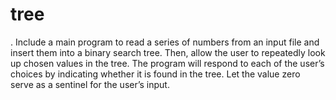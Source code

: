 tree
====
. Include a main program to read a series of numbers from an input file and insert them into a binary search tree. 
Then, allow the user to repeatedly look up chosen values in the tree. 
The program will respond to each of the user’s choices by indicating whether it is found in the tree. 
Let the value zero serve as a sentinel for the user’s input.

